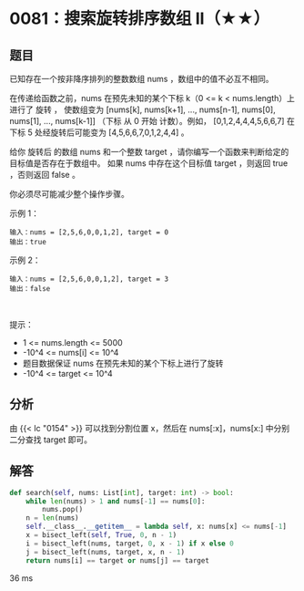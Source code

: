 # 0081：搜索旋转排序数组 II（★★）


## 题目

已知存在一个按非降序排列的整数数组 nums ，数组中的值不必互不相同。

在传递给函数之前，nums 在预先未知的某个下标 k（0 <= k < nums.length）上进行了 旋转 ，
使数组变为 [nums[k], nums[k+1], ..., nums[n-1], nums[0], nums[1], ..., nums[k-1]]
（下标 从 0 开始 计数）。例如， [0,1,2,4,4,4,5,6,6,7] 在下标 5 处经旋转后可能变为 [4,5,6,6,7,0,1,2,4,4] 。

给你 旋转后 的数组 nums 和一个整数 target ，请你编写一个函数来判断给定的目标值是否存在于数组中。
如果 nums 中存在这个目标值 target ，则返回 true ，否则返回 false 。

你必须尽可能减少整个操作步骤。

示例 1：

	输入：nums = [2,5,6,0,0,1,2], target = 0
	输出：true

示例 2：

	输入：nums = [2,5,6,0,0,1,2], target = 3
	输出：false
 

提示：
- 1 <= nums.length <= 5000
- -10^4 <= nums[i] <= 10^4
- 题目数据保证 nums 在预先未知的某个下标上进行了旋转
- -10^4 <= target <= 10^4


## 分析

由 {{< lc "0154" >}} 可以找到分割位置 x，然后在 nums[:x]，nums[x:] 中分别
二分查找 target 即可。

## 解答

```python
def search(self, nums: List[int], target: int) -> bool:
    while len(nums) > 1 and nums[-1] == nums[0]:
        nums.pop()
    n = len(nums)
    self.__class__.__getitem__ = lambda self, x: nums[x] <= nums[-1]
    x = bisect_left(self, True, 0, n - 1)
    i = bisect_left(nums, target, 0, x - 1) if x else 0
    j = bisect_left(nums, target, x, n - 1)
    return nums[i] == target or nums[j] == target
```
36 ms
